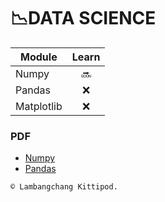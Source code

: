 # 📉DATA SCIENCE 

Module | Learn
----- | :-----:
Numpy | 🔜
Pandas | ❌
Matplotlib | ❌

### PDF
* [Numpy](https://numpy.org/doc/stable/numpy-user.pdf)
* [Pandas](https://pandas.pydata.org/docs/pandas.pdf)


`© Lambangchang Kittipod.`